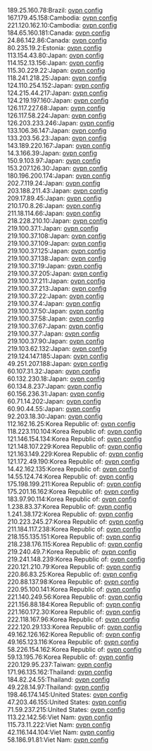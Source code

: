 189.25.160.78:Brazil: [ovpn config](vpn/189_25_160_78.ovpn)  
167.179.45.158:Cambodia: [ovpn config](vpn/167_179_45_158.ovpn)  
221.120.162.10:Cambodia: [ovpn config](vpn/221_120_162_10.ovpn)  
184.65.160.181:Canada: [ovpn config](vpn/184_65_160_181.ovpn)  
24.86.142.86:Canada: [ovpn config](vpn/24_86_142_86.ovpn)  
80.235.19.2:Estonia: [ovpn config](vpn/80_235_19_2.ovpn)  
113.154.43.80:Japan: [ovpn config](vpn/113_154_43_80.ovpn)  
114.152.13.156:Japan: [ovpn config](vpn/114_152_13_156.ovpn)  
115.30.229.22:Japan: [ovpn config](vpn/115_30_229_22.ovpn)  
118.241.218.25:Japan: [ovpn config](vpn/118_241_218_25.ovpn)  
124.110.254.152:Japan: [ovpn config](vpn/124_110_254_152.ovpn)  
124.215.44.217:Japan: [ovpn config](vpn/124_215_44_217.ovpn)  
124.219.197.160:Japan: [ovpn config](vpn/124_219_197_160.ovpn)  
126.117.227.68:Japan: [ovpn config](vpn/126_117_227_68.ovpn)  
126.117.58.224:Japan: [ovpn config](vpn/126_117_58_224.ovpn)  
126.203.233.246:Japan: [ovpn config](vpn/126_203_233_246.ovpn)  
133.106.36.147:Japan: [ovpn config](vpn/133_106_36_147.ovpn)  
133.203.56.23:Japan: [ovpn config](vpn/133_203_56_23.ovpn)  
143.189.220.167:Japan: [ovpn config](vpn/143_189_220_167.ovpn)  
14.3.166.39:Japan: [ovpn config](vpn/14_3_166_39.ovpn)  
150.9.103.97:Japan: [ovpn config](vpn/150_9_103_97.ovpn)  
153.207.126.30:Japan: [ovpn config](vpn/153_207_126_30.ovpn)  
180.196.200.174:Japan: [ovpn config](vpn/180_196_200_174.ovpn)  
202.7.119.24:Japan: [ovpn config](vpn/202_7_119_24.ovpn)  
203.188.211.43:Japan: [ovpn config](vpn/203_188_211_43.ovpn)  
209.17.89.45:Japan: [ovpn config](vpn/209_17_89_45.ovpn)  
210.170.8.26:Japan: [ovpn config](vpn/210_170_8_26.ovpn)  
211.18.114.66:Japan: [ovpn config](vpn/211_18_114_66.ovpn)  
218.228.210.10:Japan: [ovpn config](vpn/218_228_210_10.ovpn)  
219.100.37.1:Japan: [ovpn config](vpn/219_100_37_1.ovpn)  
219.100.37.108:Japan: [ovpn config](vpn/219_100_37_108.ovpn)  
219.100.37.109:Japan: [ovpn config](vpn/219_100_37_109.ovpn)  
219.100.37.125:Japan: [ovpn config](vpn/219_100_37_125.ovpn)  
219.100.37.138:Japan: [ovpn config](vpn/219_100_37_138.ovpn)  
219.100.37.19:Japan: [ovpn config](vpn/219_100_37_19.ovpn)  
219.100.37.205:Japan: [ovpn config](vpn/219_100_37_205.ovpn)  
219.100.37.211:Japan: [ovpn config](vpn/219_100_37_211.ovpn)  
219.100.37.213:Japan: [ovpn config](vpn/219_100_37_213.ovpn)  
219.100.37.22:Japan: [ovpn config](vpn/219_100_37_22.ovpn)  
219.100.37.4:Japan: [ovpn config](vpn/219_100_37_4.ovpn)  
219.100.37.50:Japan: [ovpn config](vpn/219_100_37_50.ovpn)  
219.100.37.58:Japan: [ovpn config](vpn/219_100_37_58.ovpn)  
219.100.37.67:Japan: [ovpn config](vpn/219_100_37_67.ovpn)  
219.100.37.7:Japan: [ovpn config](vpn/219_100_37_7.ovpn)  
219.100.37.90:Japan: [ovpn config](vpn/219_100_37_90.ovpn)  
219.103.62.132:Japan: [ovpn config](vpn/219_103_62_132.ovpn)  
219.124.147.185:Japan: [ovpn config](vpn/219_124_147_185.ovpn)  
49.251.207.188:Japan: [ovpn config](vpn/49_251_207_188.ovpn)  
60.107.31.32:Japan: [ovpn config](vpn/60_107_31_32.ovpn)  
60.132.230.18:Japan: [ovpn config](vpn/60_132_230_18.ovpn)  
60.134.8.237:Japan: [ovpn config](vpn/60_134_8_237.ovpn)  
60.156.236.31:Japan: [ovpn config](vpn/60_156_236_31.ovpn)  
60.71.14.202:Japan: [ovpn config](vpn/60_71_14_202.ovpn)  
60.90.44.55:Japan: [ovpn config](vpn/60_90_44_55.ovpn)  
92.203.18.30:Japan: [ovpn config](vpn/92_203_18_30.ovpn)  
112.162.16.25:Korea Republic of: [ovpn config](vpn/112_162_16_25.ovpn)  
118.223.110.104:Korea Republic of: [ovpn config](vpn/118_223_110_104.ovpn)  
121.146.154.134:Korea Republic of: [ovpn config](vpn/121_146_154_134.ovpn)  
121.148.107.229:Korea Republic of: [ovpn config](vpn/121_148_107_229.ovpn)  
121.163.149.229:Korea Republic of: [ovpn config](vpn/121_163_149_229.ovpn)  
121.172.49.190:Korea Republic of: [ovpn config](vpn/121_172_49_190.ovpn)  
14.42.162.135:Korea Republic of: [ovpn config](vpn/14_42_162_135.ovpn)  
14.55.124.74:Korea Republic of: [ovpn config](vpn/14_55_124_74.ovpn)  
175.198.199.211:Korea Republic of: [ovpn config](vpn/175_198_199_211.ovpn)  
175.201.16.162:Korea Republic of: [ovpn config](vpn/175_201_16_162.ovpn)  
183.97.90.114:Korea Republic of: [ovpn config](vpn/183_97_90_114.ovpn)  
1.238.83.37:Korea Republic of: [ovpn config](vpn/1_238_83_37.ovpn)  
1.241.38.172:Korea Republic of: [ovpn config](vpn/1_241_38_172.ovpn)  
210.223.245.27:Korea Republic of: [ovpn config](vpn/210_223_245_27.ovpn)  
211.184.117.238:Korea Republic of: [ovpn config](vpn/211_184_117_238.ovpn)  
218.155.135.151:Korea Republic of: [ovpn config](vpn/218_155_135_151.ovpn)  
218.238.176.115:Korea Republic of: [ovpn config](vpn/218_238_176_115.ovpn)  
219.240.49.7:Korea Republic of: [ovpn config](vpn/219_240_49_7.ovpn)  
219.241.148.239:Korea Republic of: [ovpn config](vpn/219_241_148_239.ovpn)  
220.121.210.79:Korea Republic of: [ovpn config](vpn/220_121_210_79.ovpn)  
220.86.83.25:Korea Republic of: [ovpn config](vpn/220_86_83_25.ovpn)  
220.88.137.98:Korea Republic of: [ovpn config](vpn/220_88_137_98.ovpn)  
220.95.100.141:Korea Republic of: [ovpn config](vpn/220_95_100_141.ovpn)  
221.140.249.56:Korea Republic of: [ovpn config](vpn/221_140_249_56.ovpn)  
221.156.88.184:Korea Republic of: [ovpn config](vpn/221_156_88_184.ovpn)  
221.160.172.30:Korea Republic of: [ovpn config](vpn/221_160_172_30.ovpn)  
222.118.167.96:Korea Republic of: [ovpn config](vpn/222_118_167_96.ovpn)  
222.120.29.133:Korea Republic of: [ovpn config](vpn/222_120_29_133.ovpn)  
49.162.126.162:Korea Republic of: [ovpn config](vpn/49_162_126_162.ovpn)  
49.165.123.116:Korea Republic of: [ovpn config](vpn/49_165_123_116.ovpn)  
58.226.154.162:Korea Republic of: [ovpn config](vpn/58_226_154_162.ovpn)  
59.13.195.76:Korea Republic of: [ovpn config](vpn/59_13_195_76.ovpn)  
220.129.95.237:Taiwan: [ovpn config](vpn/220_129_95_237.ovpn)  
171.96.135.162:Thailand: [ovpn config](vpn/171_96_135_162.ovpn)  
184.82.24.55:Thailand: [ovpn config](vpn/184_82_24_55.ovpn)  
49.228.14.97:Thailand: [ovpn config](vpn/49_228_14_97.ovpn)  
198.46.174.145:United States: [ovpn config](vpn/198_46_174_145.ovpn)  
47.203.46.155:United States: [ovpn config](vpn/47_203_46_155.ovpn)  
71.59.237.215:United States: [ovpn config](vpn/71_59_237_215.ovpn)  
113.22.142.56:Viet Nam: [ovpn config](vpn/113_22_142_56.ovpn)  
115.73.11.222:Viet Nam: [ovpn config](vpn/115_73_11_222.ovpn)  
42.116.144.104:Viet Nam: [ovpn config](vpn/42_116_144_104.ovpn)  
58.186.91.81:Viet Nam: [ovpn config](vpn/58_186_91_81.ovpn)  
